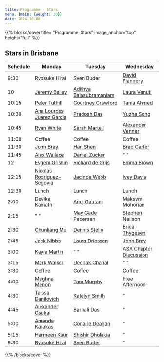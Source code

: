 ```yaml
---
title: Programme - Stars
menu: {main: {weight: 30}}
date: 2024-10-08
---
```

{{% blocks/cover title= "Programme: Stars" image_anchor="top" height="full" %}}
## Stars in Brisbane

| Schedule | Monday | Tuesday | Wednesday |
| -------- | ---------------- | ---------------- | ---------------- |
| 9:30 | [Ryosuke Hirai](speakers/ryosuke-hirai/_index.md) | [Sven Buder](speakers/sven-buder/_index.md) | [David Flannery](speakers/david-flannery/_index.md) |
| 10 | [Jeremy Bailey](speakers/jeremy-bailey/_index.md) | [Adithya Balasubramaniam](speakers/adithya-balasubramaniam/_index.md) | [Laura Venuti](speakers/laura-venuti/_index.md) |
| 10:15 | [Peter Tuthill](speakers/peter-tuthill/_index.md) | [Courtney Crawford](speakers/courtney-crawford/_index.md) | [Tania Ahmed](speakers/tania-ahmed/_index.md) |
| 10:30 | [Ana Lourdes Juarez Garcia](speakers/ana-lourdes-juarez-garcia/_index.md) | [Pradosh Das](speakers/pradosh-das/_index.md) | [Yuzhe Song](speakers/yuzhe-song/_index.md) |
| 10:45 | [Ryan White](speakers/ryan-white/_index.md) | [Sarah Martell](speakers/sarah-martell/_index.md) | [Alexander Venner](speakers/alexander-venner/_index.md) |
| 11:00 | Coffee | Coffee | Coffee |
| 11:30 | [John Bray](speakers/john-bray/_index.md) | [Han Shen](speakers/han-shen/_index.md)  | [Brad Carter](speakers/brad-carter/_index.md) |
| 11:45 | [Alex Wallace](speakers/alex-wallace/_index.md) | [Daniel Zucker](speakers/daniel-zucker/_index.md) | " " |
| 12 | [Evgeni Grishin](speakers/evgeni-grishin/_index.md) | [Richard de Grijs](speakers/richard-de-grijs/_index.md) | [Emma Brown](speakers/emma-brown/_index.md) |
| 12:15 | [Nicolas Rodriguez-Segovia](speakers/nicolas-rodriguez-segovia/_index.md) | [Jacinda Webb](speakers/jacinda-webb/_index.md) | [Ivey Davis](speakers/ivey-davis/_index.md) |
| 12:30 | Lunch | Lunch | Lunch |
| 2:00 | [Devika Kamath](speakers/devika-kamath/_index.md) | [Anuj Gautam](speakers/anuj-gautam/_index.md) | [Maksym Mohorian](speakers/maksym-mohorian/_index.md) |
| 2:15 | " " | [May Gade Pedersen](speakers/may-gade-pedersen/_index.md) | [Stephen Neilson](speakers/stephen-neilson/_index.md) |
| 2:30 | [Chunliang Mu](speakers/chunliang-mu/_index.md) | [Dennis Stello](speakers/dennis-stello/_index.md) | [Erica Thygesen](speakers/erica-thygesen/_index.md) |
| 2:45 | [Jack Nibbs](speakers/jack-nibbs/_index.md) | [Laura Driessen](speakers/laura-driessen/_index.md) | [John Bray](speakers/john-bray2/_index.md) |
| 3:00 | [Kayla Martin](speakers/kayla-martin/_index.md) | "  "| [ASA Chapter Discussion](speakers/asa-chapter/_index.md)|
| 3:15 | [Mark Walker](speakers/mark-walker/_index.md) | [Deepak Chahal](speakers/deepak-chahal/_index.md) | " "|
| 3:30 | Coffee | Coffee | Coffee |
| 4:00 | [Meghna Menon](speakers/meghna-menon/_index.md) | [Tara Murphy](speakers/tara-murphy/_index.md) | Free Afternoon |
| 4:30 | [Taissa Danilovich](speakers/taissa-danilovich/_index.md) | [Katelyn Smith](speakers/katelyn-smith/_index.md) | "|
| 4:45 | [Alexander Csukai](speakers/alexander-csukai/_index.md) | [Barnali Das](speakers/barnali-das/_index.md) |"|
| 5:00 | [Amanda Karakas](speakers/amanda-karakas/_index.md) | [Conaire Deagan](speakers/conaire-deagan/_index.md) | "|
| 5:15 | [Harmeen Kaur](speakers/harmeen-kaur/_index.md) | [Shishir Dholakia](speakers/shishir-dholakia/_index.md) | "|
| 9:30 | [Ryosuke Hirai](speakers/ryosuke-hirai/_index.md) | [Sven Buder](speakers/sven-buder/_index.md) | "|

{{% /blocks/cover %}}